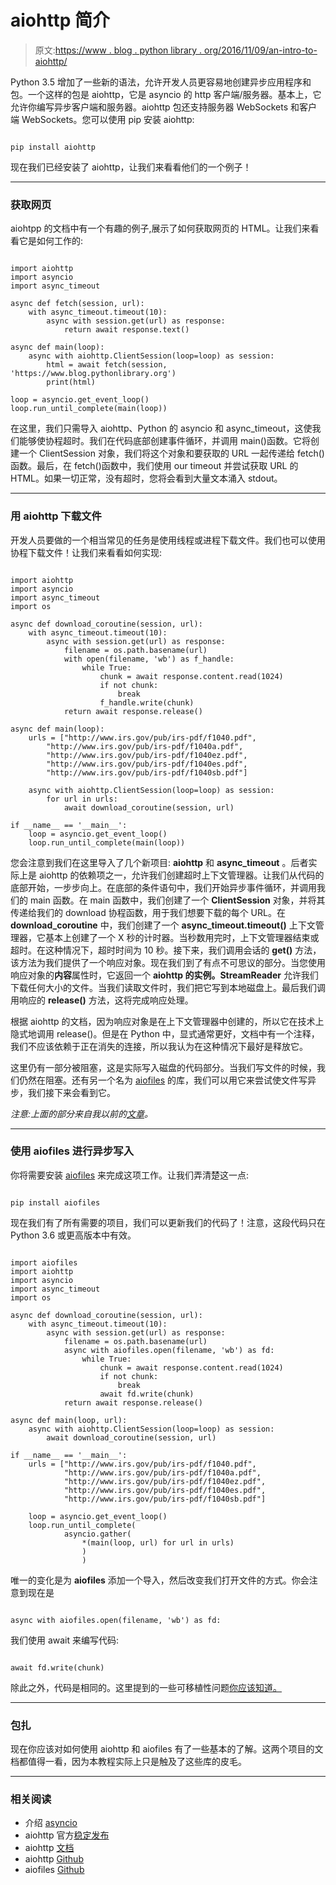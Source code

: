 # aiohttp 简介

> 原文:[https://www . blog . python library . org/2016/11/09/an-intro-to-aiohttp/](https://www.blog.pythonlibrary.org/2016/11/09/an-intro-to-aiohttp/)

Python 3.5 增加了一些新的语法，允许开发人员更容易地创建异步应用程序和包。一个这样的包是 aiohttp，它是 asyncio 的 http 客户端/服务器。基本上，它允许你编写异步客户端和服务器。aiohttp 包还支持服务器 WebSockets 和客户端 WebSockets。您可以使用 pip 安装 aiohttp:

```

pip install aiohttp

```

现在我们已经安装了 aiohttp，让我们来看看他们的一个例子！

* * *

### 获取网页

aiohtpp 的文档中有一个有趣的例子,展示了如何获取网页的 HTML。让我们来看看它是如何工作的:

```

import aiohttp
import asyncio
import async_timeout

async def fetch(session, url):
    with async_timeout.timeout(10):
        async with session.get(url) as response:
            return await response.text()

async def main(loop):
    async with aiohttp.ClientSession(loop=loop) as session:
        html = await fetch(session, 'https://www.blog.pythonlibrary.org')
        print(html)

loop = asyncio.get_event_loop()
loop.run_until_complete(main(loop))

```

在这里，我们只需导入 aiohttp、Python 的 asyncio 和 async_timeout，这使我们能够使协程超时。我们在代码底部创建事件循环，并调用 main()函数。它将创建一个 ClientSession 对象，我们将这个对象和要获取的 URL 一起传递给 fetch()函数。最后，在 fetch()函数中，我们使用 our timeout 并尝试获取 URL 的 HTML。如果一切正常，没有超时，您将会看到大量文本涌入 stdout。

* * *

### 用 aiohttp 下载文件

开发人员要做的一个相当常见的任务是使用线程或进程下载文件。我们也可以使用协程下载文件！让我们来看看如何实现:

```

import aiohttp
import asyncio
import async_timeout
import os

async def download_coroutine(session, url):
    with async_timeout.timeout(10):
        async with session.get(url) as response:
            filename = os.path.basename(url)
            with open(filename, 'wb') as f_handle:
                while True:
                    chunk = await response.content.read(1024)
                    if not chunk:
                        break
                    f_handle.write(chunk)
            return await response.release()

async def main(loop):
    urls = ["http://www.irs.gov/pub/irs-pdf/f1040.pdf",
        "http://www.irs.gov/pub/irs-pdf/f1040a.pdf",
        "http://www.irs.gov/pub/irs-pdf/f1040ez.pdf",
        "http://www.irs.gov/pub/irs-pdf/f1040es.pdf",
        "http://www.irs.gov/pub/irs-pdf/f1040sb.pdf"]

    async with aiohttp.ClientSession(loop=loop) as session:
        for url in urls:
            await download_coroutine(session, url)

if __name__ == '__main__':
    loop = asyncio.get_event_loop()
    loop.run_until_complete(main(loop))

```

您会注意到我们在这里导入了几个新项目: **aiohttp** 和 **async_timeout** 。后者实际上是 aiohttp 的依赖项之一，允许我们创建超时上下文管理器。让我们从代码的底部开始，一步步向上。在底部的条件语句中，我们开始异步事件循环，并调用我们的 main 函数。在 main 函数中，我们创建了一个 **ClientSession** 对象，并将其传递给我们的 download 协程函数，用于我们想要下载的每个 URL。在 **download_coroutine** 中，我们创建了一个 **async_timeout.timeout()** 上下文管理器，它基本上创建了一个 X 秒的计时器。当秒数用完时，上下文管理器结束或超时。在这种情况下，超时时间为 10 秒。接下来，我们调用会话的 **get()** 方法，该方法为我们提供了一个响应对象。现在我们到了有点不可思议的部分。当您使用响应对象的**内容**属性时，它返回一个 **aiohttp 的实例。StreamReader** 允许我们下载任何大小的文件。当我们读取文件时，我们把它写到本地磁盘上。最后我们调用响应的 **release()** 方法，这将完成响应处理。

根据 aiohttp 的文档，因为响应对象是在上下文管理器中创建的，所以它在技术上隐式地调用 release()。但是在 Python 中，显式通常更好，文档中有一个注释，我们不应该依赖于正在消失的连接，所以我认为在这种情况下最好是释放它。

这里仍有一部分被阻塞，这是实际写入磁盘的代码部分。当我们写文件的时候，我们仍然在阻塞。还有另一个名为 [aiofiles](https://github.com/Tinche/aiofiles) 的库，我们可以用它来尝试使文件写异步，我们接下来会看到它。

*注意:上面的部分来自我以前的[文章](https://www.blog.pythonlibrary.org/2016/07/26/python-3-an-intro-to-asyncio/)。*

* * *

### 使用 aiofiles 进行异步写入

你将需要安装 [aiofiles](https://github.com/Tinche/aiofiles) 来完成这项工作。让我们弄清楚这一点:

```

pip install aiofiles

```

现在我们有了所有需要的项目，我们可以更新我们的代码了！注意，这段代码只在 Python 3.6 或更高版本中有效。

```

import aiofiles
import aiohttp
import asyncio
import async_timeout
import os

async def download_coroutine(session, url):
    with async_timeout.timeout(10):
        async with session.get(url) as response:
            filename = os.path.basename(url)
            async with aiofiles.open(filename, 'wb') as fd:
                while True:
                    chunk = await response.content.read(1024)
                    if not chunk:
                        break
                    await fd.write(chunk)
            return await response.release()

async def main(loop, url):
    async with aiohttp.ClientSession(loop=loop) as session:
        await download_coroutine(session, url)

if __name__ == '__main__':
    urls = ["http://www.irs.gov/pub/irs-pdf/f1040.pdf",
            "http://www.irs.gov/pub/irs-pdf/f1040a.pdf",
            "http://www.irs.gov/pub/irs-pdf/f1040ez.pdf",
            "http://www.irs.gov/pub/irs-pdf/f1040es.pdf",
            "http://www.irs.gov/pub/irs-pdf/f1040sb.pdf"]

    loop = asyncio.get_event_loop()
    loop.run_until_complete(
            asyncio.gather(
                *(main(loop, url) for url in urls)
                )
                )

```

唯一的变化是为 **aiofiles** 添加一个导入，然后改变我们打开文件的方式。你会注意到现在是

```

async with aiofiles.open(filename, 'wb') as fd:

```

我们使用 await 来编写代码:

```

await fd.write(chunk)

```

除此之外，代码是相同的。这里提到的一些可移植性问题[你应该知道。](https://github.com/python/asyncio/wiki/ThirdParty#filesystem)

* * *

### 包扎

现在你应该对如何使用 aiohttp 和 aiofiles 有了一些基本的了解。这两个项目的文档都值得一看，因为本教程实际上只是触及了这些库的皮毛。

* * *

### 相关阅读

*   介绍 [asyncio](https://www.blog.pythonlibrary.org/2016/07/26/python-3-an-intro-to-asyncio/)
*   aiohttp 官方[稳定发布](https://www.reddit.com/r/Python/comments/53ohlv/aiohttp_10_the_first_officially_stable_release/)
*   aiohttp [文档](http://aiohttp.readthedocs.io/en/stable/)
*   aiohttp [Github](https://github.com/KeepSafe/aiohttp)
*   aiofiles [Github](https://github.com/Tinche/aiofiles)